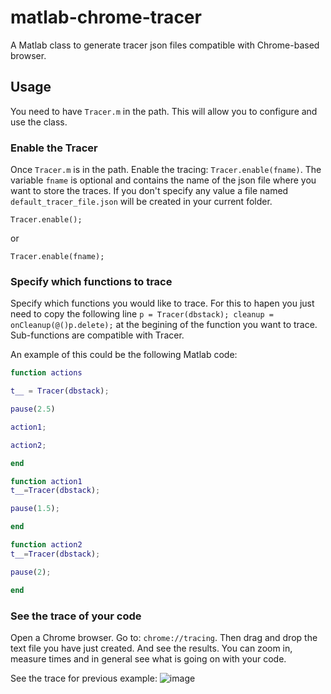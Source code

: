 # matlab-chrome-tracer
A Matlab class to generate tracer json files compatible with Chrome-based browser.

## Usage

You need to have ```Tracer.m``` in the path. This will allow you to configure and use the class.

### Enable the Tracer
Once ```Tracer.m``` is in the path. Enable the tracing: ```Tracer.enable(fname)```. The variable ```fname``` is optional and contains the name of the json file where you want to store the traces. If you don't specify any value a file named ```default_tracer_file.json``` will be created in your current folder. 

```
Tracer.enable();
```

or 

```
Tracer.enable(fname);
```

### Specify which functions to trace
Specify which functions you would like to trace. For this to hapen you just need to copy the following line ```p = Tracer(dbstack); cleanup = onCleanup(@()p.delete);``` at the begining of the function you want to trace. Sub-functions are compatible with Tracer.

An example of this could be the following Matlab code: 

```matlab
function actions

t__ = Tracer(dbstack);

pause(2.5)

action1;

action2;

end

function action1
t__=Tracer(dbstack);

pause(1.5);

end

function action2
t__=Tracer(dbstack);

pause(2);

end
```

### See the trace of your code
Open a Chrome browser. Go to: ```chrome://tracing```. Then drag and drop the text file you have just created. And see the results. You can zoom in, measure times and in general see what is going on with your code. 

See the trace for previous example:
![image](https://user-images.githubusercontent.com/8955424/94954723-231fb300-04af-11eb-867b-dd0f572fe40b.png)
